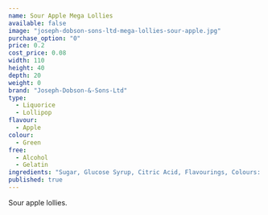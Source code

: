 ```yaml
---
name: Sour Apple Mega Lollies
available: false
image: "joseph-dobson-sons-ltd-mega-lollies-sour-apple.jpg"
purchase_option: "0"
price: 0.2
cost_price: 0.08
width: 110
height: 40
depth: 20
weight: 0
brand: "Joseph-Dobson-&-Sons-Ltd"
type: 
  - Liquorice
  - Lollipop
flavour: 
  - Apple
colour: 
  - Green
free: 
  - Alcohol
  - Gelatin
ingredients: "Sugar, Glucose Syrup, Citric Acid, Flavourings, Colours: E-102, E-142. Contains Sulphates. "
published: true
---
```

Sour apple lollies.